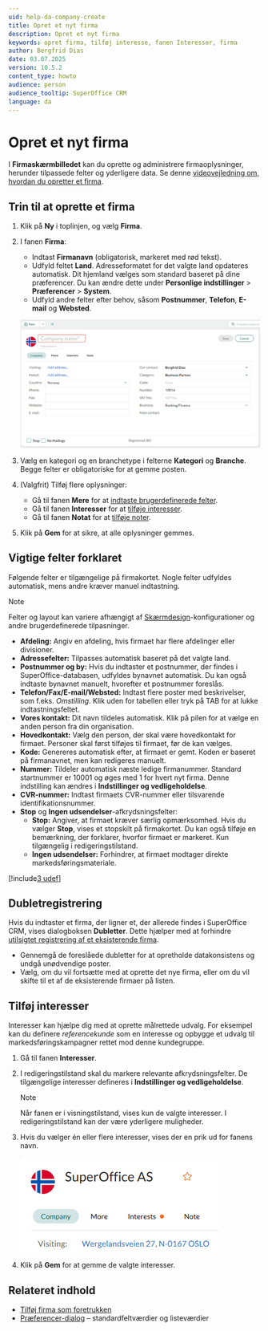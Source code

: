 ```yaml
---
uid: help-da-company-create
title: Opret et nyt firma
description: Opret et nyt firma
keywords: opret firma, tilføj interesse, fanen Interesser, firma
author: Bergfrid Dias
date: 03.07.2025
version: 10.5.2
content_type: howto
audience: person
audience_tooltip: SuperOffice CRM
language: da
---
```


# Opret et nyt firma

I **Firmaskærmbilledet** kan du oprette og administrere firmaoplysninger, herunder tilpassede felter og yderligere data. Se denne [videovejledning om, hvordan du opretter et firma][1].

## Trin til at oprette et firma

1. Klik på **Ny** i toplinjen, og vælg **Firma**.

2. I fanen **Firma**:
    * Indtast **Firmanavn** (obligatorisk, markeret med rød tekst).
    * Udfyld feltet **Land**. Adresseformatet for det valgte land opdateres automatisk. Dit hjemland vælges som standard baseret på dine præferencer. Du kan ændre dette under **Personlige indstillinger** > **Præferencer** > **System**.
    * Udfyld andre felter efter behov, såsom **Postnummer**, **Telefon**, **E-mail** og **Websted**.

    ![Tomt firmakort med obligatoriske og valgfrie felter. -screenshot][img1]

3. Vælg en kategori og en branchetype i felterne **Kategori** og **Branche**. Begge felter er obligatoriske for at gemme posten.

4. (Valgfrit) Tilføj flere oplysninger:
    * Gå til fanen **Mere** for at [indtaste brugerdefinerede felter][12].
    * Gå til fanen **Interesser** for at [tilføje interesser](#interests-tab).
    * Gå til fanen **Notat** for at [tilføje noter][5].

5. Klik på **Gem** for at sikre, at alle oplysninger gemmes.

## <a id="fields"></a>Vigtige felter forklaret

Følgende felter er tilgængelige på firmakortet. Nogle felter udfyldes automatisk, mens andre kræver manuel indtastning.

> [!NOTE]
> Felter og layout kan variere afhængigt af [Skærmdesign][9]-konfigurationer og andre brugerdefinerede tilpasninger.

* **Afdeling:** Angiv en afdeling, hvis firmaet har flere afdelinger eller divisioner.
* **Adressefelter:** Tilpasses automatisk baseret på det valgte land.
* **Postnummer og by:** Hvis du indtaster et postnummer, der findes i SuperOffice-databasen, udfyldes bynavnet automatisk. Du kan også indtaste bynavnet manuelt, hvorefter et postnummer foreslås.
* **Telefon/Fax/E-mail/Websted:** Indtast flere poster med beskrivelser, som f.eks. *Omstilling*. Klik uden for tabellen eller tryk på TAB for at lukke indtastningsfeltet.
* **Vores kontakt:** Dit navn tildeles automatisk. Klik på pilen for at vælge en anden person fra din organisation.
* **Hovedkontakt:** Vælg den person, der skal være hovedkontakt for firmaet. Personer skal først tilføjes til firmaet, før de kan vælges.
* **Kode:** Genereres automatisk efter, at firmaet er gemt. Koden er baseret på firmanavnet, men kan redigeres manuelt.
* **Nummer:** Tildeler automatisk næste ledige firmanummer. Standard startnummer er 10001 og øges med 1 for hvert nyt firma. Denne indstilling kan ændres i **Indstillinger og vedligeholdelse**.
* **CVR-nummer:** Indtast firmaets CVR-nummer eller tilsvarende identifikationsnummer.
* **Stop** og **Ingen udsendelser**-afkrydsningsfelter:
  * **Stop:** Angiver, at firmaet kræver særlig opmærksomhed. Hvis du vælger **Stop**, vises et stopskilt på firmakortet. Du kan også tilføje en bemærkning, der forklarer, hvorfor firmaet er markeret. Kun tilgængelig i redigeringstilstand.
  * **Ingen udsendelser:** Forhindrer, at firmaet modtager direkte markedsføringsmateriale.

[!include[3 udef](../../learn/includes/more-udef.md)]

## Dubletregistrering

Hvis du indtaster et firma, der ligner et, der allerede findes i SuperOffice CRM, vises dialogboksen **Dubletter**. Dette hjælper med at forhindre [utilsigtet registrering af et eksisterende firma][2].

* Gennemgå de foreslåede dubletter for at opretholde datakonsistens og undgå unødvendige poster.
* Vælg, om du vil fortsætte med at oprette det nye firma, eller om du vil skifte til et af de eksisterende firmaer på listen.

## <a id="interests-tab"></a>Tilføj interesser

Interesser kan hjælpe dig med at oprette målrettede udvalg. For eksempel kan du definere *referencekunde* som en interesse og opbygge et udvalg til markedsføringskampagner rettet mod denne kundegruppe.

1. Gå til fanen **Interesser**.

2. I redigeringstilstand skal du markere relevante afkrydsningsfelter. De tilgængelige interesser defineres i **Indstillinger og vedligeholdelse**.

    > [!NOTE]
    > Når fanen er i visningstilstand, vises kun de valgte interesser. I redigeringstilstand kan der være yderligere muligheder.

3. Hvis du vælger én eller flere interesser, vises der en prik ud for fanens navn.

    ![Fanen Interesser med afkrydsningsfelter til valg af firmaets interesser. -screenshot][img2]

4. Klik på **Gem** for at gemme de valgte interesser.

## Relateret indhold

* [Tilføj firma som foretrukken][4]
* [Præferencer-dialog][3] – standardfeltværdier og listeværdier

<!-- Referenced links -->
[1]: https://community.superoffice.com/globalassets/user--admin/learning/user-guide/company--contact/add-company.mp4
[2]: ../../learn/basics/duplicates.md
[3]: ../../learn/getting-started/preferences.md
[4]: ../../learn/basics/fav.md
[5]: ../../learn/basics/notes.md
[9]: ../../ui/screen-designer/learn/index.md
[12]: ../../custom-objects/learn/more-tab.md

<!-- Referenced images -->
[img1]: ../../../media/loc/en/company/new-company.png
[img2]: ../../../media/loc/en/company/interests.png
